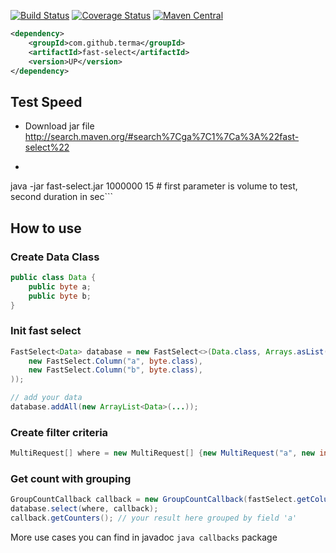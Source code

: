 [![Build Status](https://travis-ci.org/terma/fast-select.svg?branch=start)](https://travis-ci.org/terma/fast-select)
[![Coverage Status](https://coveralls.io/repos/terma/fast-select/badge.svg?branch=master&service=github)](https://coveralls.io/github/terma/fast-select?branch=master) [![Maven Central](https://maven-badges.herokuapp.com/maven-central/com.github.terma/fast-select/badge.svg)](https://maven-badges.herokuapp.com/maven-central/com.github.terma/fast-select/)

```xml
<dependency>
    <groupId>com.github.terma</groupId>
    <artifactId>fast-select</artifactId>
    <version>UP</version>
</dependency>  
```

## Test Speed

- Download jar file http://search.maven.org/#search%7Cga%7C1%7Ca%3A%22fast-select%22
- ```bash
java -jar fast-select.jar 1000000 15 # first parameter is volume to test, second duration in sec```

## How to use

### Create Data Class

```java
public class Data {
    public byte a;
    public byte b;
}
```

### Init fast select

```java
FastSelect<Data> database = new FastSelect<>(Data.class, Arrays.asList(
    new FastSelect.Column("a", byte.class),
    new FastSelect.Column("b", byte.class),
));

// add your data
database.addAll(new ArrayList<Data>(...)); 
```
### Create filter criteria 
```java
MultiRequest[] where = new MultiRequest[] {new MultiRequest("a", new int[]{12, 3})};
```

### Get count with grouping
```java
GroupCountCallback callback = new GroupCountCallback(fastSelect.getColumnsByNames().get("a"));
database.select(where, callback);
callback.getCounters(); // your result here grouped by field 'a'
```

More use cases you can find in javadoc ```java callbacks``` package
